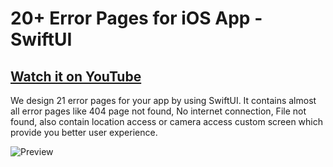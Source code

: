 # 20+ Error Pages for iOS App - SwiftUI

## [Watch it on YouTube](https://youtu.be/fWMte1ZUyC4)


We design 21 error pages for your app by using SwiftUI. It contains almost all error pages like 404 page not found, No internet connection, File not found, also contain location access or camera access custom screen which provide you better user experience.


![Preview](/gif.gif)

